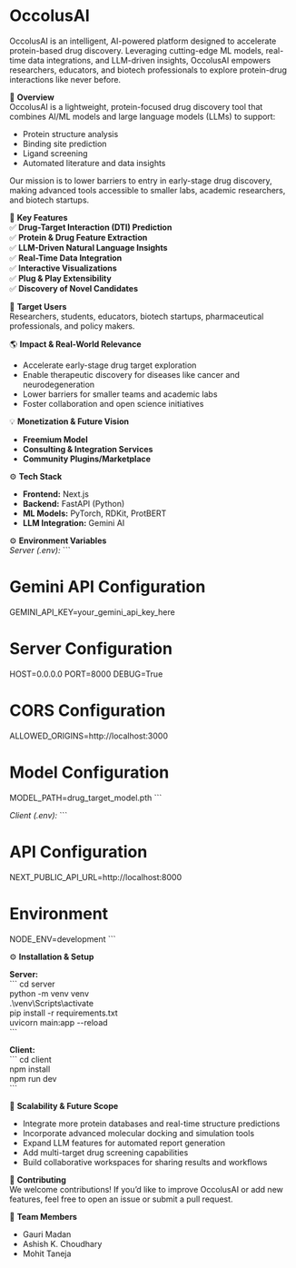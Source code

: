 
# OccolusAI

OccolusAI is an intelligent, AI-powered platform designed to accelerate protein-based drug discovery. Leveraging cutting-edge ML models, real-time data integrations, and LLM-driven insights, OccolusAI empowers researchers, educators, and biotech professionals to explore protein-drug interactions like never before.

🚀 **Overview**  
OccolusAI is a lightweight, protein-focused drug discovery tool that combines AI/ML models and large language models (LLMs) to support:
- Protein structure analysis  
- Binding site prediction  
- Ligand screening  
- Automated literature and data insights  

Our mission is to lower barriers to entry in early-stage drug discovery, making advanced tools accessible to smaller labs, academic researchers, and biotech startups.

🔬 **Key Features**  
✅ **Drug-Target Interaction (DTI) Prediction**  
✅ **Protein & Drug Feature Extraction**  
✅ **LLM-Driven Natural Language Insights**  
✅ **Real-Time Data Integration**  
✅ **Interactive Visualizations**  
✅ **Plug & Play Extensibility**  
✅ **Discovery of Novel Candidates**

👥 **Target Users**  
Researchers, students, educators, biotech startups, pharmaceutical professionals, and policy makers.

🌎 **Impact & Real-World Relevance**  
- Accelerate early-stage drug target exploration  
- Enable therapeutic discovery for diseases like cancer and neurodegeneration  
- Lower barriers for smaller teams and academic labs  
- Foster collaboration and open science initiatives  

💡 **Monetization & Future Vision**  
- **Freemium Model**  
- **Consulting & Integration Services**  
- **Community Plugins/Marketplace**

⚙️ **Tech Stack**  
- **Frontend:** Next.js  
- **Backend:** FastAPI (Python)  
- **ML Models:** PyTorch, RDKit, ProtBERT  
- **LLM Integration:** Gemini AI  

⚙️ **Environment Variables**  
_Server (.env):_
\`\`\`
# Gemini API Configuration
GEMINI_API_KEY=your_gemini_api_key_here

# Server Configuration
HOST=0.0.0.0
PORT=8000
DEBUG=True

# CORS Configuration
ALLOWED_ORIGINS=http://localhost:3000

# Model Configuration
MODEL_PATH=drug_target_model.pth
\`\`\`

_Client (.env):_
\`\`\`
# API Configuration
NEXT_PUBLIC_API_URL=http://localhost:8000

# Environment
NODE_ENV=development
\`\`\`

⚙️ **Installation & Setup**

**Server:**  
\`\`\`
cd server  
python -m venv venv  
.\venv\Scripts\activate  
pip install -r requirements.txt  
uvicorn main:app --reload  
\`\`\`

**Client:**  
\`\`\`
cd client  
npm install  
npm run dev  
\`\`\`

🔭 **Scalability & Future Scope**  
- Integrate more protein databases and real-time structure predictions  
- Incorporate advanced molecular docking and simulation tools  
- Expand LLM features for automated report generation  
- Add multi-target drug screening capabilities  
- Build collaborative workspaces for sharing results and workflows  

🤝 **Contributing**  
We welcome contributions! If you’d like to improve OccolusAI or add new features, feel free to open an issue or submit a pull request.

👥 **Team Members**  
- Gauri Madan
- Ashish K. Choudhary  
- Mohit Taneja  
